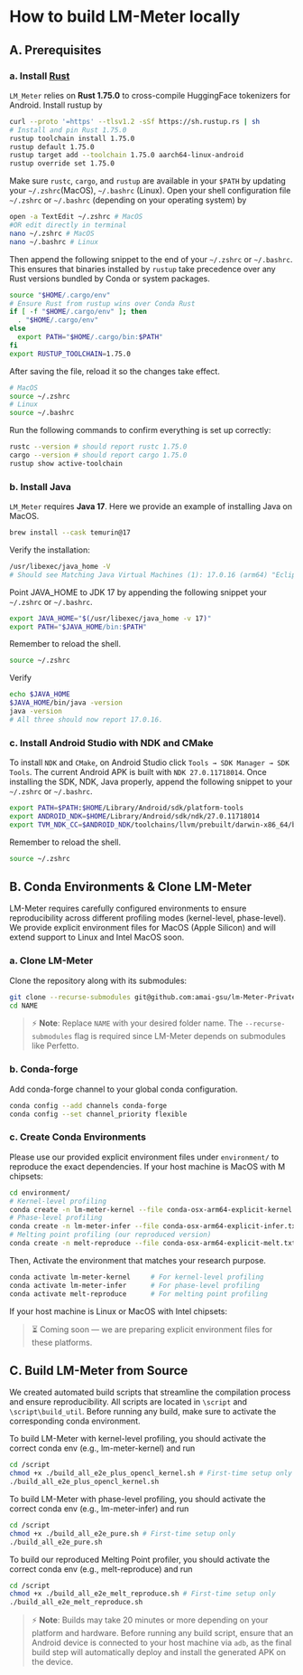 # How to build LM-Meter locally
## A. Prerequisites

### a. Install [Rust](https://www.rust-lang.org/tools/install)

`LM_Meter` relies on **Rust 1.75.0** to cross-compile HuggingFace tokenizers for Android. Install rustup by

```bash
curl --proto '=https' --tlsv1.2 -sSf https://sh.rustup.rs | sh
# Install and pin Rust 1.75.0
rustup toolchain install 1.75.0
rustup default 1.75.0
rustup target add --toolchain 1.75.0 aarch64-linux-android
rustup override set 1.75.0
```
Make sure `rustc`, `cargo`, and `rustup` are available in your `$PATH` by updating your `~/.zshrc`(MacOS), `~/.bashrc` (Linux). Open your shell configuration file `~/.zshrc` or `~/.bashrc` (depending on your operating system) by 
```bash
open -a TextEdit ~/.zshrc # MacOS
#OR edit directly in terminal
nano ~/.zshrc # MacOS
nano ~/.bashrc # Linux
```
Then append the following snippet to the end of your `~/.zshrc` or `~/.bashrc`. This ensures that binaries installed by `rustup` take precedence over any Rust versions bundled by Conda or system packages.
```bash
source "$HOME/.cargo/env"
# Ensure Rust from rustup wins over Conda Rust
if [ -f "$HOME/.cargo/env" ]; then
  . "$HOME/.cargo/env"
else
  export PATH="$HOME/.cargo/bin:$PATH"
fi
export RUSTUP_TOOLCHAIN=1.75.0
```
After saving the file, reload it so the changes take effect.
```bash
# MacOS
source ~/.zshrc 
# Linux
source ~/.bashrc 
```
Run the following commands to confirm everything is set up correctly:
```bash
rustc --version # should report rustc 1.75.0
cargo --version # should report cargo 1.75.0
rustup show active-toolchain
```

### b. Install Java
`LM_Meter` requires **Java 17**. Here we provide an example of installing Java on MacOS.
```bash
brew install --cask temurin@17
```
Verify the installation:
```bash
/usr/libexec/java_home -V
# Should see Matching Java Virtual Machines (1): 17.0.16 (arm64) "Eclipse Adoptium" - "OpenJDK 17.0.16" /Library/Java/JavaVirtualMachines/temurin-17.jdk ...
```
Point JAVA_HOME to JDK 17 by appending the following snippet your `~/.zshrc` or `~/.bashrc`.
```bash
export JAVA_HOME="$(/usr/libexec/java_home -v 17)"
export PATH="$JAVA_HOME/bin:$PATH"
```
Remember to reload the shell.
```bash
source ~/.zshrc
```
Verify
```bash
echo $JAVA_HOME
$JAVA_HOME/bin/java -version
java -version
# All three should now report 17.0.16.
```

### c. Install Android Studio with NDK and CMake
To install `NDK` and `CMake`, on Android Studio click `Tools → SDK Manager → SDK Tools`. The current Android APK is built with `NDK 27.0.11718014`. Once installing the SDK, NDK, Java properly, append the following snippet to your `~/.zshrc` or `~/.bashrc`.
```bash
export PATH=$PATH:$HOME/Library/Android/sdk/platform-tools
export ANDROID_NDK=$HOME/Library/Android/sdk/ndk/27.0.11718014
export TVM_NDK_CC=$ANDROID_NDK/toolchains/llvm/prebuilt/darwin-x86_64/bin/aarch64-linux-android24-clang
```
Remember to reload the shell.
```bash
source ~/.zshrc
```

## B. Conda Environments & Clone LM-Meter
LM-Meter requires carefully configured environments to ensure reproducibility across different profiling modes (kernel-level, phase-level). We provide explicit environment files for MacOS (Apple Silicon) and will extend support to Linux and Intel MacOS soon.
### a. Clone LM-Meter
Clone the repository along with its submodules:
```bash
git clone --recurse-submodules git@github.com:amai-gsu/lm-Meter-Private-Experiment.git NAME
cd NAME
```
> ⚡ **Note**: Replace `NAME` with your desired folder name. The `--recurse-submodules` flag is required since LM-Meter depends on submodules like Perfetto.
### b. Conda-forge 
Add conda-forge channel to your global conda configuration.
```bash
conda config --add channels conda-forge
conda config --set channel_priority flexible
```
### c. Create Conda Environments
Please use our provided explicit environment files under `environment/` to reproduce the exact dependencies.
If your host machine is MacOS with M chipsets:
```bash
cd environment/
# Kernel-level profiling
conda create -n lm-meter-kernel --file conda-osx-arm64-explicit-kernel.txt
# Phase-level profiling
conda create -n lm-meter-infer --file conda-osx-arm64-explicit-infer.txt
# Melting point profiling (our reproduced version)
conda create -n melt-reproduce --file conda-osx-arm64-explicit-melt.txt
```
Then, Activate the environment that matches your research purpose.
```bash
conda activate lm-meter-kernel     # For kernel-level profiling
conda activate lm-meter-infer      # For phase-level profiling
conda activate melt-reproduce      # For melting point profiling
```
If your host machine is Linux or MacOS with Intel chipsets:
> ⏳ Coming soon — we are preparing explicit environment files for these platforms.

## C. Build LM-Meter from Source 
We created automated build scripts that streamline the compilation process and ensure reproducibility. All scripts are located in `\script` and `\script\build_util`. Before running any build, make sure to activate the corresponding conda environment.

To build LM-Meter with kernel-level profiling, you should activate the correct conda env (e.g., lm-meter-kernel) and run
```bash
cd /script
chmod +x ./build_all_e2e_plus_opencl_kernel.sh # First-time setup only 
./build_all_e2e_plus_opencl_kernel.sh
```
To build LM-Meter with phase-level profiling, you should activate the correct conda env (e.g., lm-meter-infer) and run
```bash
cd /script
chmod +x ./build_all_e2e_pure.sh # First-time setup only 
./build_all_e2e_pure.sh
```
To build our reproduced Melting Point profiler, you should activate the correct conda env (e.g., melt-reproduce) and run
```bash
cd /script
chmod +x ./build_all_e2e_melt_reproduce.sh # First-time setup only 
./build_all_e2e_melt_reproduce.sh
```
> ⚡ **Note**: Builds may take 20 minutes or more depending on your platform and hardware. Before running any build script, ensure that an Android device is connected to your host machine via `adb`, as the final build step will automatically deploy and install the generated APK on the device.